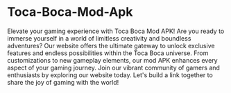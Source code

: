 # Toca-Boca-Mod-Apk
Elevate your gaming experience with Toca Boca Mod APK! Are you ready to immerse yourself in a world of limitless creativity and boundless adventures? Our website offers the ultimate gateway to unlock exclusive features and endless possibilities within the Toca Boca universe. From customizations to new gameplay elements, our mod APK enhances every aspect of your gaming journey. Join our vibrant community of gamers and enthusiasts by exploring our website today. Let's build a link together to share the joy of gaming with the world!
